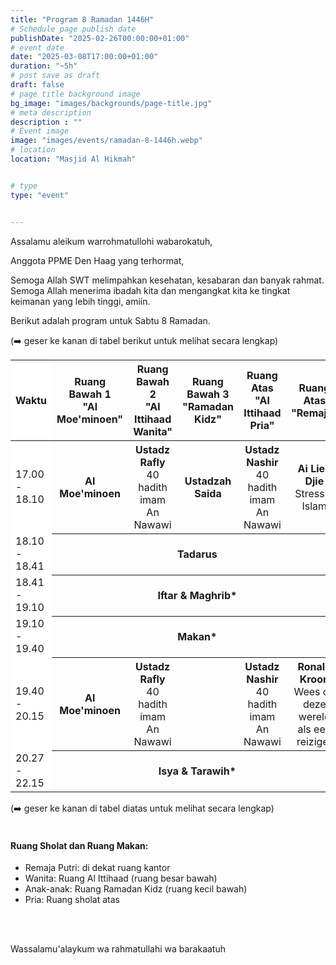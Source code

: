 ```yaml
---
title: "Program 8 Ramadan 1446H"
# Schedule page publish date
publishDate: "2025-02-26T00:00:00+01:00"
# event date
date: "2025-03-08T17:00:00+01:00"
duration: "~5h"
# post save as draft
draft: false
# page title background image
bg_image: "images/backgrounds/page-title.jpg"
# meta description
description : ""
# Event image
image: "images/events/ramadan-8-1446h.webp"
# location
location: "Masjid Al Hikmah"


# type
type: "event"


---
```


Assalamu aleikum warrohmatullohi wabarokatuh,

Anggota PPME Den Haag yang terhormat,


Semoga Allah SWT melimpahkan kesehatan, kesabaran dan banyak rahmat. Semoga Allah menerima ibadah kita dan mengangkat kita ke tingkat keimanan yang lebih tinggi, amiin.


Berikut adalah program untuk Sabtu 8 Ramadan.

<div class="d-block d-lg-none">
(➡️ geser ke kanan di tabel berikut untuk melihat secara lengkap)
</div>
<div class="table-responsive">
<table class="table table-sm">
<thead class="text-center">
<th style="position:sticky;left:0px;background-color:white;">Waktu</th>
<th ><span class="text-nowrap">Ruang Bawah 1</span ><br/><span class="text-nowrap">"Al Moe'minoen"</span></th>
<th><span class="text-nowrap">Ruang Bawah 2</span><br/><span class="text-nowrap">"Al Ittihaad Wanita"</span></th>
<th><span class="text-nowrap">Ruang Bawah 3</span><br/><span class="text-nowrap">"Ramadan Kidz"</span></th>
<th><span class="text-nowrap">Ruang Atas</span><br/><span class="text-nowrap">"Al Ittihaad Pria"</span></th>
<th><span class="text-nowrap">Ruang Atas</span><br/><span class="text-nowrap">"Remaja"</span></th>
</thead>

<tr>
<td class="text-nowrap" style="position:sticky;left:0px;background-color:white;">17.00 - 18.10</td>
<th style="font-weight: bold;">Al Moe'minoen</th>
<th>Ustadz Rafly</span><br/><span style="font-weight: normal">40 hadith imam An Nawawi</span></th>
<th>Ustadzah Saida</th>
<th><span class="text-nowrap">Ustadz Nashir</span><br/><span style="font-weight: normal">40 hadith imam An Nawawi</span></th>
<th><span class="text-nowrap">Ai Lien Djie</span><br/><span style="font-weight: normal;">Stress & Islam</span></th>
</tr>
<tr>
<td class="text-nowrap" style="position:sticky;left:0px;background-color:white;">18.10 - 18.41</td>
<th colspan="5" class="table-success">Tadarus</th>
</tr>
<tr >
<td class="text-nowrap" style="position:sticky;left:0px;background-color:white;">18.41 - 19.10</td>
<th colspan="5" class="table-primary">Iftar & Maghrib*</th>
</tr>
<tr>
<td class="text-nowrap" style="position:sticky;left:0px;background-color:white;">19.10 - 19.40</td>
<th colspan="5" class="table-info">Makan*</th>
</tr>
<tr>
<td class="text-nowrap" style="position:sticky;left:0px;background-color:white;">19.40 - 20.15</td>
<th style="font-weight: bold;">Al Moe'minoen</th>
<th>Ustadz Rafly</span><br/><span style="font-weight: normal">40 hadith imam An Nawawi</span></th>
<th>&nbsp;</th>
<th style="" ><span style="font-weight: bold;">Ustadz Nashir</span><br/><span style="font-weight: normal">40 hadith imam An Nawawi</span></th>
<th ><span class="text-nowrap">Ronald Kroon</span><br/><span style="font-weight: normal;">Wees op deze wereld als een reiziger</span></th>
</tr>
<tr>
<td class="text-nowrap" style="position:sticky;left:0px;background-color:white;">20.27 - 22.15</td>
<th colspan="5" class="table-primary">Isya & Tarawih*</th>
</tr>
</table>
</div>
<div class="d-block d-lg-none">
(➡️ geser ke kanan di tabel diatas untuk melihat secara lengkap)
</div>
<br/>

#### Ruang Sholat dan Ruang Makan:

* Remaja Putri: di dekat ruang kantor
* Wanita: Ruang Al Ittihaad (ruang besar bawah)
* Anak-anak: Ruang Ramadan Kidz  (ruang kecil bawah)
* Pria: Ruang sholat atas

<br/>
<br/>


Wassalamu'alaykum wa rahmatullahi wa barakaatuh
